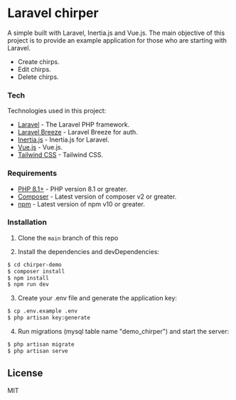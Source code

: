 # Laravel chirper


A simple  built with Laravel, Inertia.js and Vue.js. The main objective of this project is to provide an example application for those who are starting with Laravel.

  - Create chirps.
  - Edit chirps.
  - Delete chirps.

### Tech

Technologies used in this project:

* [Laravel](https://github.com/laravel/laravel) - The Laravel PHP framework.
* [Laravel Breeze](https://github.com/laravel/breeze) - Laravel Breeze for auth.
* [Inertia.js](https://github.com/inertiajs/inertia-laravel) - Inertia.js for Laravel.
* [Vue.js](https://github.com/vuejs) - Vue.js.
* [Tailwind CSS](https://tailwindcss.com/) - Tailwind CSS.


### Requirements

* [PHP 8.1+](https://www.php.net/) - PHP version 8.1 or greater.
* [Composer](https://getcomposer.org/download/) - Latest version of composer v2 or greater.
* [npm](https://www.npmjs.com/) - Latest version of npm v10 or greater.


### Installation

1. Clone the `main` branch of this repo

2. Install the dependencies and devDependencies:

```sh
$ cd chirper-demo
$ composer install
$ npm install
$ npm run dev
```

3. Create your .env file and generate the application key:

```sh
$ cp .env.example .env
$ php artisan key:generate
```

4. Run migrations (mysql table name "demo_chirper") and start the server:

```sh
$ php artisan migrate
$ php artisan serve
```

License
----

MIT
